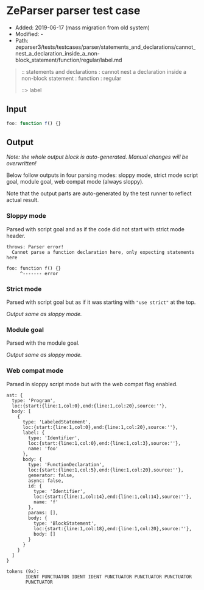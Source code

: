# ZeParser parser test case

- Added: 2019-06-17 (mass migration from old system)
- Modified: -
- Path: zeparser3/tests/testcases/parser/statements_and_declarations/cannot_nest_a_declaration_inside_a_non-block_statement/function/regular/label.md

> :: statements and declarations : cannot nest a declaration inside a non-block statement : function : regular
>
> ::> label

## Input

`````js
foo: function f() {}
`````

## Output

_Note: the whole output block is auto-generated. Manual changes will be overwritten!_

Below follow outputs in four parsing modes: sloppy mode, strict mode script goal, module goal, web compat mode (always sloppy).

Note that the output parts are auto-generated by the test runner to reflect actual result.

### Sloppy mode

Parsed with script goal and as if the code did not start with strict mode header.

`````
throws: Parser error!
  Cannot parse a function declaration here, only expecting statements here

foo: function f() {}
     ^------- error
`````

### Strict mode

Parsed with script goal but as if it was starting with `"use strict"` at the top.

_Output same as sloppy mode._

### Module goal

Parsed with the module goal.

_Output same as sloppy mode._

### Web compat mode

Parsed in sloppy script mode but with the web compat flag enabled.

`````
ast: {
  type: 'Program',
  loc:{start:{line:1,col:0},end:{line:1,col:20},source:''},
  body: [
    {
      type: 'LabeledStatement',
      loc:{start:{line:1,col:0},end:{line:1,col:20},source:''},
      label: {
        type: 'Identifier',
        loc:{start:{line:1,col:0},end:{line:1,col:3},source:''},
        name: 'foo'
      },
      body: {
        type: 'FunctionDeclaration',
        loc:{start:{line:1,col:5},end:{line:1,col:20},source:''},
        generator: false,
        async: false,
        id: {
          type: 'Identifier',
          loc:{start:{line:1,col:14},end:{line:1,col:14},source:''},
          name: 'f'
        },
        params: [],
        body: {
          type: 'BlockStatement',
          loc:{start:{line:1,col:18},end:{line:1,col:20},source:''},
          body: []
        }
      }
    }
  ]
}

tokens (9x):
       IDENT PUNCTUATOR IDENT IDENT PUNCTUATOR PUNCTUATOR PUNCTUATOR
       PUNCTUATOR
`````

